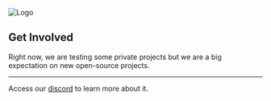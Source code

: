 ![Logo](https://i.imgur.com/Dr87Rob.png)

## Get Involved
Right now, we are testing some private projects but we are a big expectation on new open-source projects.

-----
Access our [discord](https://discord.gg/vMVJ65UXnr) to learn more about it.
